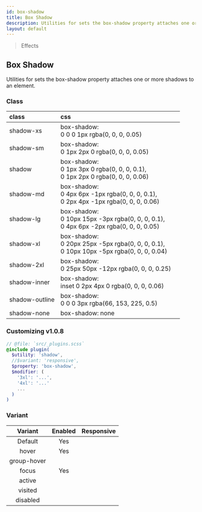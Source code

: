 ```yaml
---
id: box-shadow
title: Box Shadow
description: Utilities for sets the box-shadow property attaches one or more shadows to an element.
layout: default
---
```


> Effects

## Box Shadow

Utilities for sets the box-shadow property attaches one or more shadows to an element.

### Class

| <span class="px-3 py-1 text-white bg-charcoal-100 rounded-full">class</span> | <span class="px-3 py-1 text-white bg-charcoal-100 rounded-full">css</span> | |
|:--|:--|:-:|
| shadow-xs | box-shadow: <br> 0 0 0 1px rgba(0, 0, 0, 0.05) | <y class="w-16 h-6 rounded bg-white shadow-xs"></y> |
| shadow-sm | box-shadow: <br> 0 1px 2px 0 rgba(0, 0, 0, 0.05) | <y class="w-16 h-6 rounded bg-white shadow-sm"></y> |
| shadow | box-shadow: <br> 0 1px 3px 0 rgba(0, 0, 0, 0.1), <br> 0 1px 2px 0 rgba(0, 0, 0, 0.06) | <y class="w-16 h-6 rounded bg-white shadow"></y> |
| shadow-md | box-shadow: <br> 0 4px 6px -1px rgba(0, 0, 0, 0.1), <br> 0 2px 4px -1px rgba(0, 0, 0, 0.06) | <y class="w-16 h-6 rounded bg-white shadow-md"></y> |
| shadow-lg | box-shadow: <br> 0 10px 15px -3px rgba(0, 0, 0, 0.1), <br> 0 4px 6px -2px rgba(0, 0, 0, 0.05) | <y class="w-16 h-6 rounded bg-white shadow-lg"></y> |
| shadow-xl | box-shadow: <br> 0 20px 25px -5px rgba(0, 0, 0, 0.1), <br> 0 10px 10px -5px rgba(0, 0, 0, 0.04) | <y class="w-16 h-6 rounded bg-white shadow-xl"></y> |
| shadow-2xl | box-shadow: <br> 0 25px 50px -12px rgba(0, 0, 0, 0.25) | <y class="w-16 h-6 rounded bg-white shadow-2xl"></y> |
| shadow-inner | box-shadow: <br> inset 0 2px 4px 0 rgba(0, 0, 0, 0.06) | <y class="w-16 h-6 rounded bg-white shadow-inner"></y> |
| shadow-outline | box-shadow: <br> 0 0 0 3px rgba(66, 153, 225, 0.5) | <y class="w-16 h-6 rounded bg-white shadow-outline"></y> |
| shadow-none | box-shadow: none | <y class="w-16 h-6 rounded bg-white shadow-none"></y> |

### Customizing <span class="ml-1 px-2 py-1 text-sm text-gray-600 bg-gray-300">v1.0.8</span>

```scss
// @file: `src/_plugins.scss`
@include plugin(
  $utility: 'shadow',
  //$variant: 'responsive',
  $property: 'box-shadow',
  $modifier: (
    '3xl': '...',
    '4xl': '...'
    ...
  )
)
```

### Variant

| <span class="font-semibold underline">Variant</span> | <span class="font-semibold underline">Enabled</span> | <span class="font-semibold underline">Responsive</span> |
|:-:|:-:|:-:|
| Default | Yes | |
| hover| Yes | |
| group-hover | | |
| focus | Yes | |
| active | | |
| visited | | |
| disabled | | |